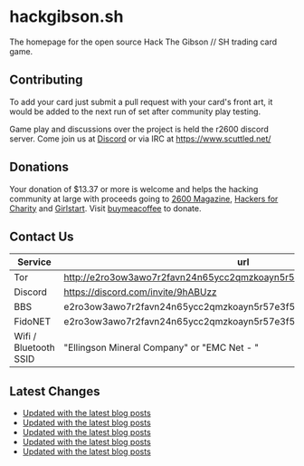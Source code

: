 # hackgibson.sh
The homepage for the open source Hack The Gibson // SH trading card game.


## Contributing

To add your card just submit a pull request with your card's front art, it would be added to the next run of set after community play testing.

Game play and discussions over the project is held the r2600 discord server. Come join us at [Discord](https://discord.com/invite/9hABUzz) or via IRC at https://www.scuttled.net/


## Donations

Your donation of $13.37 or more is welcome and helps the hacking community at large with proceeds going to [2600 Magazine](https://2600.com/), [Hackers for Charity](https://hackersforcharity.org) and [Girlstart](https://girlstart.org).  Visit [buymeacoffee](https://www.buymeacoffee.com/hackgibson.sh) to donate.


## Contact Us

Service | url
-|-
Tor | http://e2ro3ow3awo7r2favn24n65ycc2qmzkoayn5r57e3f56nvjwdcgg32ad.onion
Discord | https://discord.com/invite/9hABUzz
BBS | e2ro3ow3awo7r2favn24n65ycc2qmzkoayn5r57e3f56nvjwdcgg32ad.onion:23
FidoNET | e2ro3ow3awo7r2favn24n65ycc2qmzkoayn5r57e3f56nvjwdcgg32ad.onion:24554
Wifi / Bluetooth SSID | "Ellingson Mineral Company" or "EMC Net - <fidonet address>"

## Latest Changes
<!-- BLOG-POST-LIST:START -->
- [Updated with the latest blog posts](https://github.com/DFW2600/hackgibson.sh/commit/506428f65539d4dfa663973b53212cd4f1e83137)
- [Updated with the latest blog posts](https://github.com/DFW2600/hackgibson.sh/commit/384c3f802567e8e2ed23d34ad635ec277fbad7c6)
- [Updated with the latest blog posts](https://github.com/DFW2600/hackgibson.sh/commit/0f2a5f717005dc9e1a47a76d3f52118b92e0494a)
- [Updated with the latest blog posts](https://github.com/DFW2600/hackgibson.sh/commit/6e07d017b6bb78eaad595dc49fc4366c66421130)
- [Updated with the latest blog posts](https://github.com/DFW2600/hackgibson.sh/commit/2b8bef3c95e2eb9048a1443d279130a00bfb43dd)
<!-- BLOG-POST-LIST:END -->
